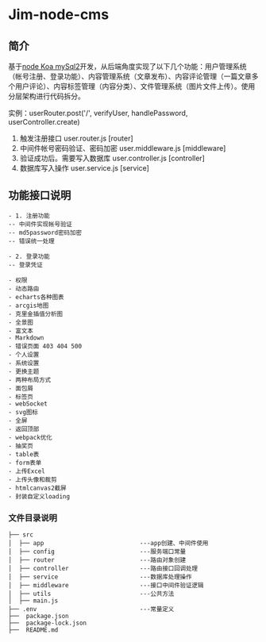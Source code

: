 # Jim-node-cms

## 简介

基于[node Koa mySql2](主要是为了学习node)开发，从后端角度实现了以下几个功能：用户管理系统（帐号注册、登录功能）、内容管理系统（文章发布）、内容评论管理（一篇文章多个用户评论）、内容标签管理（内容分类）、文件管理系统（图片文件上传）。使用分层架构进行代码拆分。

实例：userRouter.post('/', verifyUser, handlePassword, userController.create)

1. 触发注册接口 user.router.js [router]
2. 中间件帐号密码验证、密码加密 user.middleware.js [middleware]
3. 验证成功后。需要写入数据库 user.controller.js [controller]
4. 数据库写入操作 user.service.js [service]

## 功能接口说明

```
- 1. 注册功能
-- 中间件实现帐号验证
-- md5password密码加密
-- 错误统一处理

- 2. 登录功能
-- 登录凭证

- 权限
- 动态路由
- echarts各种图表
- arcgis地图
- 克里金插值分析图
- 全景图
- 富文本
- Markdown
- 错误页面 403 404 500
- 个人设置
- 系统设置
- 更换主题
- 两种布局方式
- 面包屑
- 标签页
- webSocket
- svg图标
- 全屏
- 返回顶部
- webpack优化
- 抽奖页
- table表
- form表单
- 上传Excel
- 上传头像和裁剪
- htmlcanvas2截屏
- 封装自定义loading
```

### 文件目录说明

```
├── src
│  ├── app                           ---app创建、中间件使用
│  ├── config                        ---服务端口常量
│  ├── router                        ---路由对象创建
│  ├── controller                    ---路由接口回调处理
│  ├── service                       ---数据库处理操作
│  ├── middleware                    ---接口中间件验证逻辑
│  ├── utils                         ---公共方法
│  ├── main.js
├── .env                             ---常量定义
├──  package.json
├──  package-lock.json
├──  README.md


```
